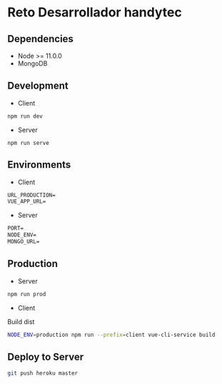 # Reto Desarrollador handytec

## Dependencies

- Node >= 11.0.0
- MongoDB

## Development

* Client

```sh
npm run dev
```

* Server

```
npm run serve
```

## Environments

* Client

```txt
URL_PRODUCTION=
VUE_APP_URL=
```

* Server
```txt
PORT=
NODE_ENV=
MONGO_URL=
```

## Production

* Server

```sh
npm run prod
```

* Client

Build dist

```sh
NODE_ENV=production npm run --prefix=client vue-cli-service build
```

## Deploy to Server

```sh
git push heroku master
```

<!-- heroku config:set NPM_CONFIG_PRODUCTION=false  -->
<!-- folder structure explicacion
uso de prettier
use de vue-cli
uso de socketio -->

<!-- https://www.codereadability.com/automated-code-formatting-with-prettier/ -->

